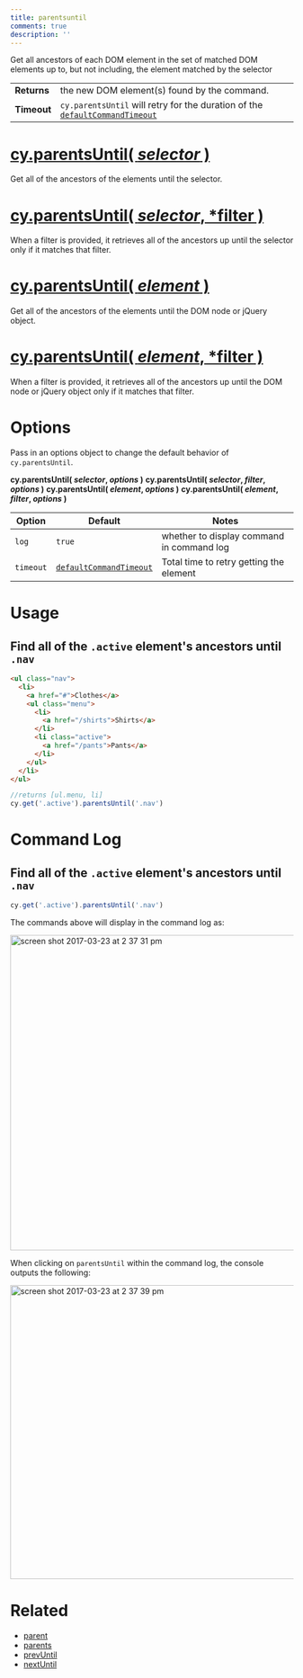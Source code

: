 ```yaml
---
title: parentsuntil
comments: true
description: ''
---
```


Get all ancestors of each DOM element in the set of matched DOM elements up to, but not including, the element matched by the selector

| | |
|--- | --- |
| **Returns** | the new DOM element(s) found by the command. |
| **Timeout** | `cy.parentsUntil` will retry for the duration of the [`defaultCommandTimeout`](https://on.cypress.io/guides/configuration#timeouts) |

# [cy.parentsUntil( *selector* )](#usage)

Get all of the ancestors of the elements until the selector.

# [cy.parentsUntil( *selector*, *filter )](#filter-usage)

When a filter is provided, it retrieves all of the ancestors up until the selector only if it matches that filter.

# [cy.parentsUntil( *element* )](#element-usage)

Get all of the ancestors of the elements until the DOM node or jQuery object.

# [cy.parentsUntil( *element*, *filter )](#element-filter-usage)

When a filter is provided, it retrieves all of the ancestors up until the DOM node or jQuery object only if it matches that filter.

# Options

Pass in an options object to change the default behavior of `cy.parentsUntil`.

**cy.parentsUntil( *selector*, *options* )**
**cy.parentsUntil( *selector*, *filter*, *options* )**
**cy.parentsUntil( *element*, *options* )**
**cy.parentsUntil( *element*, *filter*, *options* )**

Option | Default | Notes
--- | --- | ---
`log` | `true` | whether to display command in command log
`timeout` | [`defaultCommandTimeout`](https://on.cypress.io/guides/configuration#timeouts) | Total time to retry getting the element

# Usage

## Find all of the `.active` element's ancestors until `.nav`

```html
<ul class="nav">
  <li>
    <a href="#">Clothes</a>
    <ul class="menu">
      <li>
        <a href="/shirts">Shirts</a>
      </li>
      <li class="active">
        <a href="/pants">Pants</a>
      </li>
    </ul>
  </li>
</ul>
```

```javascript
//returns [ul.menu, li]
cy.get('.active').parentsUntil('.nav')
```

# Command Log

## Find all of the `.active` element's ancestors until `.nav`

```javascript
cy.get('.active').parentsUntil('.nav')
```

The commands above will display in the command log as:

<img width="561" alt="screen shot 2017-03-23 at 2 37 31 pm" src="https://cloud.githubusercontent.com/assets/1271364/24264301/516d5fd6-0fd6-11e7-9ab7-b55b211acde3.png">

When clicking on `parentsUntil` within the command log, the console outputs the following:

<img width="523" alt="screen shot 2017-03-23 at 2 37 39 pm" src="https://cloud.githubusercontent.com/assets/1271364/24264309/60cc75de-0fd6-11e7-97b4-d0aa184b0ba6.png">

# Related

- [parent](https://on.cypress.io/api/parent)
- [parents](https://on.cypress.io/api/parents)
- [prevUntil](https://on.cypress.io/api/prevuntil)
- [nextUntil](https://on.cypress.io/api/nextuntil)
